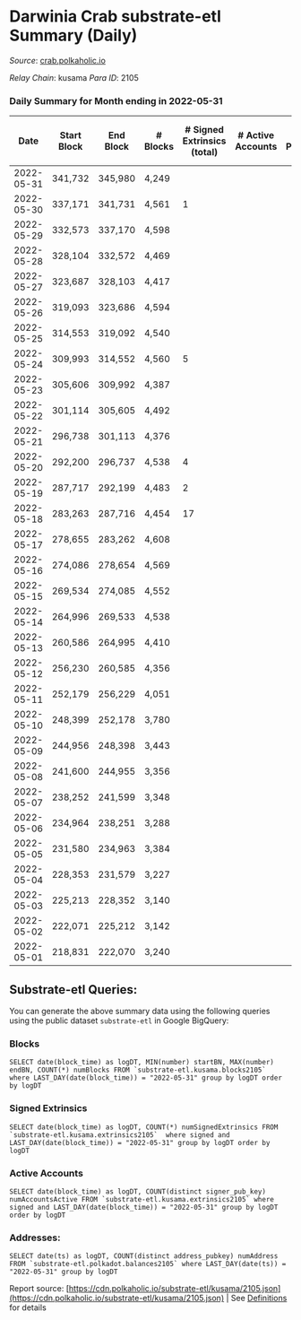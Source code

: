 # Darwinia Crab substrate-etl Summary (Daily)

_Source_: [crab.polkaholic.io](https://crab.polkaholic.io)

*Relay Chain*: kusama
*Para ID*: 2105



### Daily Summary for Month ending in 2022-05-31


| Date | Start Block | End Block | # Blocks | # Signed Extrinsics (total) | # Active Accounts | # Passive | # New | # Addresses with Balances | # Events | # Transfers | # XCM Transfers In | # XCM Transfers Out |
| ---- | ----------- | --------- | -------- | --------------------------- | ----------------- | --------- | ----- | ------------------------- | -------- | ----------- | ------------------ | ------------------- |
| 2022-05-31 | 341,732 | 345,980 | 4,249  |  |  |  |  | 11 | 8,501 |   |   |   |
| 2022-05-30 | 337,171 | 341,731 | 4,561  | 1 |  |  |  | 11 | 9,129 |   |   |   |
| 2022-05-29 | 332,573 | 337,170 | 4,598  |  |  |  |  | 11 | 9,199 |   |   |   |
| 2022-05-28 | 328,104 | 332,572 | 4,469  |  |  |  |  | 11 | 8,940 |   |   |   |
| 2022-05-27 | 323,687 | 328,103 | 4,417  |  |  |  |  | 11 | 8,837 |   |   |   |
| 2022-05-26 | 319,093 | 323,686 | 4,594  |  |  |  |  | 11 | 9,190 |   |   |   |
| 2022-05-25 | 314,553 | 319,092 | 4,540  |  |  |  |  | 11 | 9,083 |   |   |   |
| 2022-05-24 | 309,993 | 314,552 | 4,560  | 5 |  |  |  | 11 | 9,147 |   |   |   |
| 2022-05-23 | 305,606 | 309,992 | 4,387  |  |  |  |  | 11 | 8,777 |   |   |   |
| 2022-05-22 | 301,114 | 305,605 | 4,492  |  |  |  |  | 11 | 8,986 |   |   |   |
| 2022-05-21 | 296,738 | 301,113 | 4,376  |  |  |  |  | 11 | 8,755 |   |   |   |
| 2022-05-20 | 292,200 | 296,737 | 4,538  | 4 |  |  |  | 11 | 9,339 | 242 ($0.05) |   |   |
| 2022-05-19 | 287,717 | 292,199 | 4,483  | 2 |  |  |  | 10 | 8,979 |   |   |   |
| 2022-05-18 | 283,263 | 287,716 | 4,454  | 17 |  |  |  | 10 | 9,160 | 174 ($0.10) |   |   |
| 2022-05-17 | 278,655 | 283,262 | 4,608  |  |  |  |  | 8 | 9,219 |   |   |   |
| 2022-05-16 | 274,086 | 278,654 | 4,569  |  |  |  |  | 8 | 9,143 |   |   |   |
| 2022-05-15 | 269,534 | 274,085 | 4,552  |  |  |  |  | 8 | 9,107 |   |   |   |
| 2022-05-14 | 264,996 | 269,533 | 4,538  |  |  |  |  | 8 | 9,078 |   |   |   |
| 2022-05-13 | 260,586 | 264,995 | 4,410  |  |  |  |  | 8 | 8,823 |   |   |   |
| 2022-05-12 | 256,230 | 260,585 | 4,356  |  |  |  |  | 8 | 8,714 |   |   |   |
| 2022-05-11 | 252,179 | 256,229 | 4,051  |  |  |  |  | 8 | 8,104 |   |   |   |
| 2022-05-10 | 248,399 | 252,178 | 3,780  |  |  |  |  | 8 | 7,563 |   |   |   |
| 2022-05-09 | 244,956 | 248,398 | 3,443  |  |  |  |  | 8 | 6,887 |   |   |   |
| 2022-05-08 | 241,600 | 244,955 | 3,356  |  |  |  |  | 8 | 6,714 |   |   |   |
| 2022-05-07 | 238,252 | 241,599 | 3,348  |  |  |  |  | 8 | 6,698 |   |   |   |
| 2022-05-06 | 234,964 | 238,251 | 3,288  |  |  |  |  | 8 | 6,578 |   |   |   |
| 2022-05-05 | 231,580 | 234,963 | 3,384  |  |  |  |  | 8 | 6,770 |   |   |   |
| 2022-05-04 | 228,353 | 231,579 | 3,227  |  |  |  |  | 8 | 6,456 |   |   |   |
| 2022-05-03 | 225,213 | 228,352 | 3,140  |  |  |  |  | 8 | 6,281 |   |   |   |
| 2022-05-02 | 222,071 | 225,212 | 3,142  |  |  |  |  | 8 | 6,286 |   |   |   |
| 2022-05-01 | 218,831 | 222,070 | 3,240  |  |  |  |  | 8 | 6,482 |   |   |   |

## Substrate-etl Queries:
You can generate the above summary data using the following queries using the public dataset `substrate-etl` in Google BigQuery:


### Blocks
```
SELECT date(block_time) as logDT, MIN(number) startBN, MAX(number) endBN, COUNT(*) numBlocks FROM `substrate-etl.kusama.blocks2105`  where LAST_DAY(date(block_time)) = "2022-05-31" group by logDT order by logDT
```


### Signed Extrinsics
```
SELECT date(block_time) as logDT, COUNT(*) numSignedExtrinsics FROM `substrate-etl.kusama.extrinsics2105`  where signed and LAST_DAY(date(block_time)) = "2022-05-31" group by logDT order by logDT
```


### Active Accounts
```
SELECT date(block_time) as logDT, COUNT(distinct signer_pub_key) numAccountsActive FROM `substrate-etl.kusama.extrinsics2105` where signed and LAST_DAY(date(block_time)) = "2022-05-31" group by logDT order by logDT
```


### Addresses:
```
SELECT date(ts) as logDT, COUNT(distinct address_pubkey) numAddress FROM `substrate-etl.polkadot.balances2105` where LAST_DAY(date(ts)) = "2022-05-31" group by logDT
```



Report source: [https://cdn.polkaholic.io/substrate-etl/kusama/2105.json](https://cdn.polkaholic.io/substrate-etl/kusama/2105.json) | See [Definitions](/DEFINITIONS.md) for details
